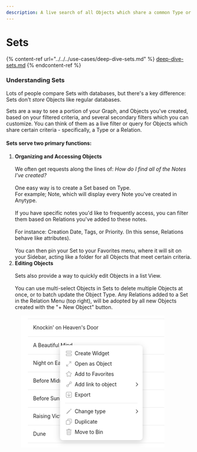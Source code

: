 ```yaml
---
description: A live search of all Objects which share a common Type or Relation
---
```


# Sets

{% content-ref url="../../../use-cases/deep-dive-sets.md" %}
[deep-dive-sets.md](../../../use-cases/deep-dive-sets.md)
{% endcontent-ref %}

### Understanding Sets

Lots of people compare Sets with databases, but there's a key difference: Sets don't _store_ Objects like regular databases.

Sets are a way to see a portion of your Graph, and Objects you've created, based on your filtered criteria, and several secondary filters which you can customize. You can think of them as a live filter or query for Objects which share certain criteria - specifically, a Type or a Relation.

#### Sets serve two primary functions:

1. **Organizing and Accessing Objects**\
   \
   We often get requests along the lines of: _How do I find all of the Notes I've created?_\
   \
   One easy way is to create a Set based on Type.\
   For example; Note, which will display every Note you've created in Anytype.\
   \
   If you have specific notes you'd like to frequently access, you can filter them based on Relations you've added to these notes.\
   \
   For instance: Creation Date, Tags, or Priority. (In this sense, Relations behave like attributes).\
   \
   You can then pin your Set to your Favorites menu, where it will sit on your Sidebar, acting like a folder for all Objects that meet certain criteria.
2. **Editing Objects**\
   \
   Sets also provide a way to quickly edit Objects in a list View.\
   \
   You can use multi-select Objects in Sets to delete multiple Objects at once, or to batch update the Object Type. Any Relations added to a Set in the Relation Menu (top right), will be adopted by all new Objects created with the "+ New Object" button.

<figure><img src="../../../.gitbook/assets/image (68).png" alt=""><figcaption></figcaption></figure>
